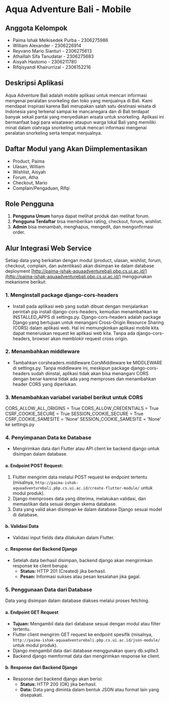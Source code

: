 # Aqua Adventure Bali - Mobile

## Anggota Kelompok
* Paima Ishak Melkisedek Purba - 2306275986
* William Alexander - 2306226914
* Reyvano Mario Sianturi - 2306275613
* Athaillah Sifa Tanudatar - 2306275683
* Aisyah Hastomo - 2306211780
* Rifqisyandi Khairurrizal - 2306152216

## Deskripsi Aplikasi
Aqua Adventure Bali adalah mobile aplikasi untuk mencari informasi mengenai peralatan snorkeling dan toko yang menjualnya di Bali. Kami mendapat inspirasi karena Bali merupakan salah satu destinasi wisata di Indonesia yang terkenal sampai ke mancanegara dan di Bali terdapat banyak sekali pantai yang menyediakan wisata untuk snorkeling. Aplikasi ini bermanfaat bagi para wisatawan ataupun warga lokal Bali yang memiliki minat dalam olahraga snorkeling untuk mencari informasi mengenai peralatan snorkeling serta tempat menjualnya.

## Daftar Modul yang Akan Diimplementasikan
* Product, Paima
* Ulasan, William
* Wishlist, Aisyah
* Forum, Atha
* Checkout, Mario
* Complain/Pengaduan, Rifqi

## Role Pengguna
1. **Pengguna Umum** hanya dapat melihat produk dan melihat forum.
2. **Pengguna Terdaftar** bisa memberikan rating, checkout, forum, wishlist.
3. **Admin** bisa menambah, menghapus, mengedit, dan mengonfirmasi order.

## Alur Integrasi Web Service
Setiap data yang berkaitan dengan modul (product, ulasan, wishlist, forum, checkout, complain, dan autentikasi) akan disimpan ke dalam database deployment [http://paima-ishak-aquaadventurebali.pbp.cs.ui.ac.id/](http://paima-ishak-aquaadventurebali.pbp.cs.ui.ac.id/) menggunakan mekanisme berikut:

### 1. Menginstall package django-cors-headers 
* Install pada aplikasi web yang sudah dibuat dengan menjalankan perintah pip install django-cors-headers, kemudian menambahkan ke INSTALLED_APPS di settings.py. Django-cors-headers adalah package Django yang bertujuan untuk menangani Cross-Origin Resource Sharing (CORS) dalam aplikasi web. Hal ini memungkinkan aplikasi mobile kita dapat meneruskan request ke aplikasi web kita. Tanpa ada django-cors-headers, browser akan memblokir request cross origin. 

### 2. Menambahkan middleware
* Tambahkan corsheaders.middleware.CorsMiddleware ke MIDDLEWARE di settings.py. Tanpa middleware ini, meskipun package django-cors-headers sudah diinstal, aplikasi tidak akan bisa menangani CORS dengan benar karena tidak ada yang memproses dan menambahkan header CORS yang diperlukan.

### 3. Menambahkan variabel variabel berikut untuk CORS 
CORS_ALLOW_ALL_ORIGINS = True
CORS_ALLOW_CREDENTIALS = True
CSRF_COOKIE_SECURE = True
SESSION_COOKIE_SECURE = True
CSRF_COOKIE_SAMESITE = 'None'
SESSION_COOKIE_SAMESITE = 'None'
ke settings.py

### 4. Penyimpanan Data ke Database
* Mengirimkan data dari Flutter atau API client ke backend django untuk disimpan dalam database.

#### a. Endpoint POST Request:
1. Flutter mengirim data melalui POST request ke endpoint tertentu (misalnya, `http://paima-ishak-aquaadventurebali.pbp.cs.ui.ac.id/create-flutter-module/` untuk modul produk).
2. Django memproses data yang diterima, melakukan validasi, dan memastikan data sesuai dengan skema database.
3. Data yang valid akan disimpan ke dalam database Django sesuai model di database.

#### b. Validasi Data
* Validasi input fields data dilakukan dalam Flutter.

#### c. Response dari Backend Django
* Setelah data berhasil disimpan, backend django akan mengirimkan response ke client berupa:
  - **Status:** HTTP 201 (Created) jika berhasil.
  - **Pesan:** Informasi sukses atau pesan kesalahan jika gagal.

### 5. Penggunaan Data dari Database
Data yang disimpan dalam database diakses melalui proses fetching.

#### a. Endpoint GET Request
* **Tujuan:** Mengambil data dari database sesuai dengan modul atau filter tertentu.
* Flutter client mengirim GET request ke endpoint spesifik (misalnya, `http://paima-ishak-aquaadventurebali.pbp.cs.ui.ac.id/json-module/` untuk modul produk).
* Django mengambil data dari database menggunakan query db.sqlite3
* Backend django memformat data dan mengirimkan response ke client.

#### b. Response dari Backend Django
* Response dari backend django akan berisi:
  - **Status:** HTTP 200 (OK) jika berhasil.
  - **Data:** Data yang diminta dalam bentuk JSON atau format lain yang disepakati.

